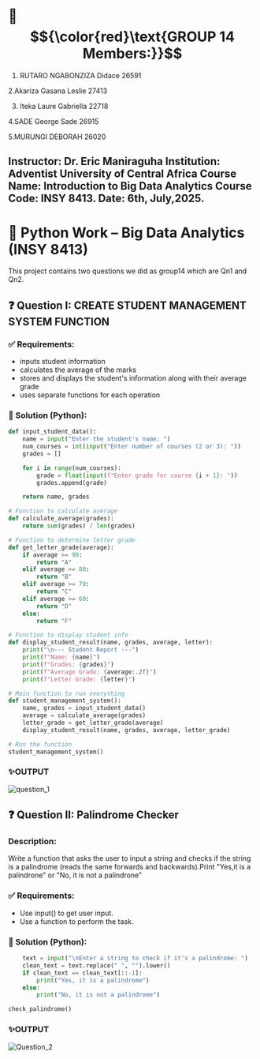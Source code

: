 # 👥 $${\color{red}\text{GROUP 14 Members:}}$$    

 1. RUTARO NGABONZIZA Didace 26591


 2.Akariza Gasana Leslie    27413  


 3. Iteka Laure Gabriella   22718


 4.SADE George Sade         26915


 5.MURUNGI DEBORAH           26020

## Instructor: Dr. Eric Maniraguha Institution: Adventist University of Central Africa Course Name: Introduction to Big Data Analytics Course Code: INSY 8413. Date: 6th, July,2025.

# 🧠 Python Work – Big Data Analytics (INSY 8413)
This project contains two questions we did as group14 which are Qn1 and Qn2.

## ❓ Question I: CREATE STUDENT MANAGEMENT SYSTEM FUNCTION

### ✅ Requirements:
* inputs student information
* calculates the average of the marks
* stores and displays the student's information along with their average grade
* uses separate functions for each operation

### 🧾 Solution (Python):
```python # Function to input student name and grades
def input_student_data():
    name = input("Enter the student's name: ")
    num_courses = int(input("Enter number of courses (2 or 3): "))
    grades = []

    for i in range(num_courses):
        grade = float(input(f"Enter grade for course {i + 1}: "))
        grades.append(grade)

    return name, grades

# Function to calculate average
def calculate_average(grades):
    return sum(grades) / len(grades)

# Function to determine letter grade
def get_letter_grade(average):
    if average >= 90:
        return "A"
    elif average >= 80:
        return "B"
    elif average >= 70:
        return "C"
    elif average >= 60:
        return "D"
    else:
        return "F"

# Function to display student info
def display_student_result(name, grades, average, letter):
    print("\n--- Student Report ---")
    print(f"Name: {name}")
    print(f"Grades: {grades}")
    print(f"Average Grade: {average:.2f}")
    print(f"Letter Grade: {letter}")

# Main function to run everything
def student_management_system():
    name, grades = input_student_data()
    average = calculate_average(grades)
    letter_grade = get_letter_grade(average)
    display_student_result(name, grades, average, letter_grade)

# Run the function
student_management_system()
```



### ✨OUTPUT
![question_1](https://github.com/user-attachments/assets/fe9321e5-cd12-400b-8145-bcf42b107e9e)


## ❓ Question II: Palindrome Checker

### Description:
Write a function that asks the user to input a string and checks if the string is a palindrome (reads the same forwards and backwards).Print "Yes,it is a palindrone" or "No, it is not a palindrone"

### ✅ Requirements:
* Use input() to get user input.
* Use a function to perform the task.
  
### 🧾 Solution (Python):
```python def check_palindrome():
    text = input("\nEnter a string to check if it's a palindrome: ")
    clean_text = text.replace(" ", "").lower()
    if clean_text == clean_text[::-1]:
        print("Yes, it is a palindrome")
    else:
        print("No, it is not a palindrome")

check_palindrome()
```
    

### ✨OUTPUT
![Question_2](https://github.com/user-attachments/assets/c00b4358-2072-487b-a5ee-8aa2086c3d65)




